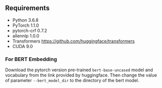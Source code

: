 ## Requirements
* Python 3.6.8
* PyTorch 1.1.0
* pytorch-crf 0.7.2
* allennlp 1.0.0
* Transformers https://github.com/huggingface/transformers
* CUDA 9.0

### For BERT Embedding
Download the pytorch version pre-trained `bert-base-uncased` model and vocabulary from the link provided by huggingface. Then change the value of parameter `--bert_model_dir` to the directory of the bert model.


